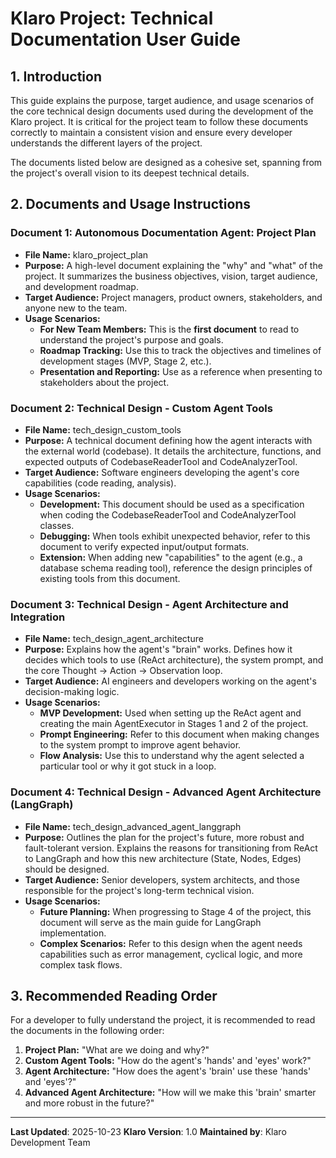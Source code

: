 # **Klaro Project: Technical Documentation User Guide**

## **1. Introduction**

This guide explains the purpose, target audience, and usage scenarios of the core technical design documents used during the development of the Klaro project. It is critical for the project team to follow these documents correctly to maintain a consistent vision and ensure every developer understands the different layers of the project.

The documents listed below are designed as a cohesive set, spanning from the project's overall vision to its deepest technical details.

## **2. Documents and Usage Instructions**

### **Document 1: Autonomous Documentation Agent: Project Plan**

- **File Name:** klaro_project_plan
- **Purpose:** A high-level document explaining the "why" and "what" of the project. It summarizes the business objectives, vision, target audience, and development roadmap.
- **Target Audience:** Project managers, product owners, stakeholders, and anyone new to the team.
- **Usage Scenarios:**
  - **For New Team Members:** This is the **first document** to read to understand the project's purpose and goals.
  - **Roadmap Tracking:** Use this to track the objectives and timelines of development stages (MVP, Stage 2, etc.).
  - **Presentation and Reporting:** Use as a reference when presenting to stakeholders about the project.

### **Document 2: Technical Design - Custom Agent Tools**

- **File Name:** tech_design_custom_tools
- **Purpose:** A technical document defining how the agent interacts with the external world (codebase). It details the architecture, functions, and expected outputs of CodebaseReaderTool and CodeAnalyzerTool.
- **Target Audience:** Software engineers developing the agent's core capabilities (code reading, analysis).
- **Usage Scenarios:**
  - **Development:** This document should be used as a specification when coding the CodebaseReaderTool and CodeAnalyzerTool classes.
  - **Debugging:** When tools exhibit unexpected behavior, refer to this document to verify expected input/output formats.
  - **Extension:** When adding new "capabilities" to the agent (e.g., a database schema reading tool), reference the design principles of existing tools from this document.

### **Document 3: Technical Design - Agent Architecture and Integration**

- **File Name:** tech_design_agent_architecture
- **Purpose:** Explains how the agent's "brain" works. Defines how it decides which tools to use (ReAct architecture), the system prompt, and the core Thought -> Action -> Observation loop.
- **Target Audience:** AI engineers and developers working on the agent's decision-making logic.
- **Usage Scenarios:**
  - **MVP Development:** Used when setting up the ReAct agent and creating the main AgentExecutor in Stages 1 and 2 of the project.
  - **Prompt Engineering:** Refer to this document when making changes to the system prompt to improve agent behavior.
  - **Flow Analysis:** Use this to understand why the agent selected a particular tool or why it got stuck in a loop.

### **Document 4: Technical Design - Advanced Agent Architecture (LangGraph)**

- **File Name:** tech_design_advanced_agent_langgraph
- **Purpose:** Outlines the plan for the project's future, more robust and fault-tolerant version. Explains the reasons for transitioning from ReAct to LangGraph and how this new architecture (State, Nodes, Edges) should be designed.
- **Target Audience:** Senior developers, system architects, and those responsible for the project's long-term technical vision.
- **Usage Scenarios:**
  - **Future Planning:** When progressing to Stage 4 of the project, this document will serve as the main guide for LangGraph implementation.
  - **Complex Scenarios:** Refer to this design when the agent needs capabilities such as error management, cyclical logic, and more complex task flows.

## **3. Recommended Reading Order**

For a developer to fully understand the project, it is recommended to read the documents in the following order:

1. **Project Plan:** "What are we doing and why?"
2. **Custom Agent Tools:** "How do the agent's 'hands' and 'eyes' work?"
3. **Agent Architecture:** "How does the agent's 'brain' use these 'hands' and 'eyes'?"
4. **Advanced Agent Architecture:** "How will we make this 'brain' smarter and more robust in the future?"

---

**Last Updated**: 2025-10-23
**Klaro Version**: 1.0
**Maintained by**: Klaro Development Team
